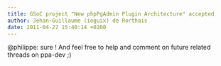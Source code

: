 ```yaml
---
title: GSoC project "New phpPgAdmin Plugin Architecture" accepted
author: Jehan-Guillaume (ioguix) de Rorthais
date: 2011-04-27 15:40:14 +0200
---
```

@philippe: sure ! And feel free to help and comment on future related threads on ppa-dev ;)
